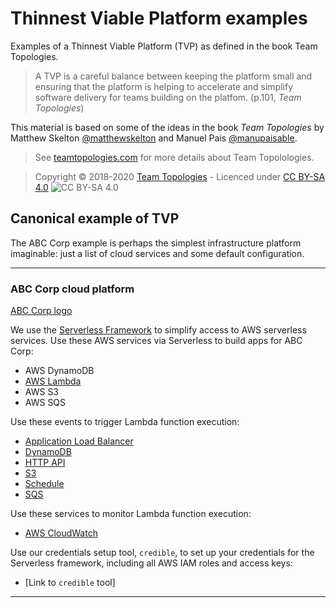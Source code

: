 # Thinnest Viable Platform examples

Examples of a Thinnest Viable Platform (TVP) as defined in the book Team Topologies. 

> A TVP is a careful balance between keeping the platform small and ensuring that the platform is helping to accelerate and simplify software delivery  for teams building on the platfom. (p.101, _Team Topologies_)

This material is based on some of the ideas in the book _Team Topologies_ by Matthew Skelton [@matthewskelton](https://github.com/matthewskelton) and Manuel Pais [@manupaisable](https://github.com/manupaisable).

> See [teamtopologies.com](https://teamtopologies.com/) for more details about Team Topolologies.

> Copyright © 2018-2020 [Team Topologies](https://teamtopologies.com/) - Licenced under [CC BY-SA 4.0](https://creativecommons.org/licenses/by-sa/4.0/) ![CC BY-SA 4.0](https://licensebuttons.net/l/by-sa/3.0/88x31.png)

## Canonical example of TVP

The ABC Corp example is perhaps the simplest infrastructure platform imaginable: just a list of cloud services and some default configuration.

---

### ABC Corp cloud platform

[ABC Corp logo](images/ABC-Corp-logo.jpg)

We use the [Serverless Framework](https://www.serverless.com/) to simplify access to AWS serverless services. Use these AWS services via Serverless to build apps for ABC Corp:

* AWS DynamoDB
* [AWS Lambda](https://www.serverless.com/aws-lambda)
* AWS S3
* AWS SQS

Use these events to trigger Lambda function execution:

* [Application Load Balancer](https://www.serverless.com/framework/docs/providers/aws/events/alb/)
* [DynamoDB](https://www.serverless.com/framework/docs/providers/aws/events/streams/)
* [HTTP API](https://www.serverless.com/framework/docs/providers/aws/events/http-api/)
* [S3](https://www.serverless.com/framework/docs/providers/aws/events/s3/)
* [Schedule](https://www.serverless.com/framework/docs/providers/aws/events/schedule/)
* [SQS](https://www.serverless.com/framework/docs/providers/aws/events/sqs/)

Use these services to monitor Lambda function execution:

* [AWS CloudWatch](https://docs.aws.amazon.com/AmazonCloudWatch/latest/monitoring/AlarmThatSendsEmail.html)

Use our credentials setup tool, `credible`, to set up your credentials for the Serverless framework, including all AWS IAM roles and access keys:

* [Link to `credible` tool]

---